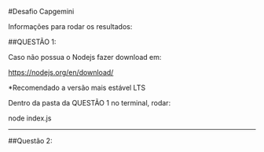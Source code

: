 #Desafio Capgemini

Informações para rodar os resultados:


##QUESTÃO 1:

Caso não possua o Nodejs fazer download em:

https://nodejs.org/en/download/ 

*Recomendado a versão mais estável LTS

Dentro da pasta da QUESTÃO 1 no terminal, rodar:

node index.js

----------------------

##Questão 2:

